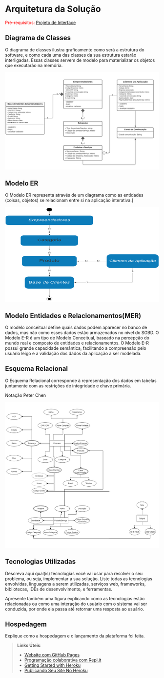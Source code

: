 # Arquitetura da Solução

<span style="color:red">Pré-requisitos: <a href="3-Projeto de Interface.md"> Projeto de Interface</a></span>

## Diagrama de Classes

O diagrama de classes ilustra graficamente como será a estrutura do software, e como cada uma das classes da sua estrutura estarão interligadas. Essas classes servem de modelo para materializar os objetos que executarão na memória.

![DC](img/Dc.PNG)

## Modelo ER

O Modelo ER representa através de um diagrama como as entidades (coisas, objetos) se relacionam entre si na aplicação interativa.]

![DR](img/Dr.PNG)

## Modelo Entidades e Relacionamentos(MER)

O modelo conceitual define quais dados podem aparecer no banco de dados, mas não como esses dados estão armazenados no nível do SGBD. O Modelo E-R é um tipo de Modelo Conceitual, baseado na percepção do mundo real e composto de entidades e relacionamentos. O Modelo E-R possui grande capacidade semântica, facilitando a compreensão pelo usuário leigo e a validação dos dados da aplicação a ser modelada.

## Esquema Relacional

O Esquema Relacional corresponde à representação dos dados em tabelas juntamente com as restrições de integridade e chave primária.

Notação Peter Chen

![Modelo ER](img/Modelo_er.PNG)

## Tecnologias Utilizadas

Descreva aqui qual(is) tecnologias você vai usar para resolver o seu problema, ou seja, implementar a sua solução. Liste todas as tecnologias envolvidas, linguagens a serem utilizadas, serviços web, frameworks, bibliotecas, IDEs de desenvolvimento, e ferramentas.

Apresente também uma figura explicando como as tecnologias estão relacionadas ou como uma interação do usuário com o sistema vai ser conduzida, por onde ela passa até retornar uma resposta ao usuário.

## Hospedagem

Explique como a hospedagem e o lançamento da plataforma foi feita.

> **Links Úteis**:
>
> - [Website com GitHub Pages](https://pages.github.com/)
> - [Programação colaborativa com Repl.it](https://repl.it/)
> - [Getting Started with Heroku](https://devcenter.heroku.com/start)
> - [Publicando Seu Site No Heroku](http://pythonclub.com.br/publicando-seu-hello-world-no-heroku.html)
